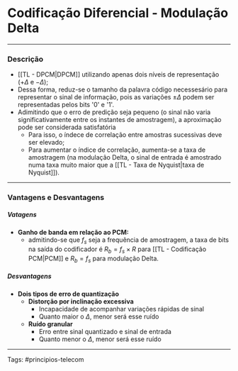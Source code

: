 # Codificação Diferencial - Modulação Delta

---

### Descrição

- [[TL - DPCM|DPCM]] utilizando apenas dois níveis de representação ($+\Delta$ e $-\Delta$);
- Dessa forma, reduz-se o tamanho da palavra código necessesário para representar o sinal de informação, pois as variações $\pm \Delta$ podem ser representadas pelos bits '0' e '1'.
- Adimitindo que o erro de predição seja pequeno (o sinal não varia significativamente entre os instantes de amostragem), a aproximação pode ser considerada satisfatória
	- Para isso, o índece de correlação entre amostras sucessivas deve ser elevado;
	- Para aumentar o índice de correlação, aumenta-se a taxa de amostragem (na modulação Delta, o sinal de entrada é amostrado numa taxa muito maior que a [[TL - Taxa de Nyquist|taxa de Nyquist]]).

---

### Vantagens e Desvantagens

##### Vatagens

- **Ganho de banda em relação ao PCM:**
	-  admitindo-se que $f_s$ seja a frequência de amostragem, a taxa de bits na saída do codificador é $R_b = f_s \times R$ para [[TL - Codificação PCM|PCM]] e $R_b=f_s$ para modulação Delta.

##### Desvantagens

- **Dois tipos de erro de quantização**
	- **Distorção por inclinação excessiva** 
		- Incapacidade de acompanhar variações rápidas de sinal
		- Quanto maior o $\Delta$, menor será esse ruído
	- **Ruído granular**
		- Erro entre sinal quantizado e sinal de entrada
		- Quanto menor o $\Delta$, menor será esse ruído

---

Tags: #principios-telecom 